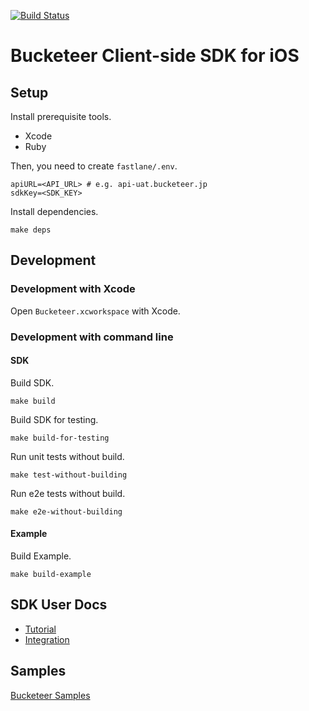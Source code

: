 [![Build Status](https://app.bitrise.io/app/b2a26a787a314dad/status.svg?token=dbGgTCEurcQ8NoD64CekLA&branch=master)](https://app.bitrise.io/app/b2a26a787a314dad)

# Bucketeer Client-side SDK for iOS

## Setup

Install prerequisite tools.

- Xcode
- Ruby

Then, you need to create `fastlane/.env`.

```
apiURL=<API_URL> # e.g. api-uat.bucketeer.jp
sdkKey=<SDK_KEY>
```

Install dependencies.

```
make deps
```

## Development

### Development with Xcode

Open `Bucketeer.xcworkspace` with Xcode.

### Development with command line

#### SDK

Build SDK.

```
make build
```

Build SDK for testing.

```
make build-for-testing
```

Run unit tests without build.

```
make test-without-building
```

Run e2e tests without build.

```
make e2e-without-building
```

#### Example

Build Example.

```
make build-example
```

## SDK User Docs

- [Tutorial](https://bucketeer.io/docs/#/./client-side-sdk-tutorial-ios)
- [Integration](https://bucketeer.io/docs/#/./client-side-sdk-reference-guides-ios)

## Samples

[Bucketeer Samples](https://github.com/ca-dp/bucketeer-samples)
